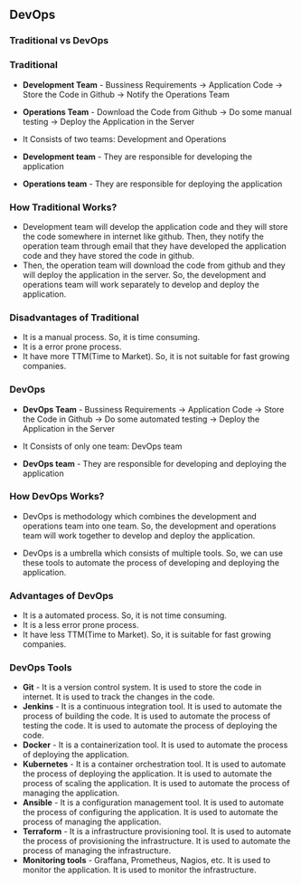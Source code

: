 ## DevOps

### Traditional vs DevOps

### Traditional

- **Development Team** - Bussiness Requirements -> Application Code -> Store the Code in Github -> Notify the Operations Team 
- **Operations Team**  - Download the Code from Github -> Do some manual testing ->  Deploy the Application in the Server

- It Consists of two teams: Development and Operations
- **Development team** - They are responsible for developing the application
- **Operations team** - They are responsible for deploying the application

### How Traditional Works?

- Development team will develop the application code and they will store the code somewhere in internet like github. Then, they notify the operation team through email that they have developed the application code and they have stored the code in github. 
- Then, the operation team will download the code from github and they will deploy the application in the server. So, the development and operations team will work separately to develop and deploy the application.

### Disadvantages of Traditional

- It is a manual process. So, it is time consuming.
- It is a error prone process.
- It have more TTM(Time to Market). So, it is not suitable for fast growing companies.

### DevOps

- **DevOps Team** - Bussiness Requirements -> Application Code -> Store the Code in Github -> Do some automated testing -> Deploy the Application in the Server

- It Consists of only one team: DevOps team
- **DevOps team** - They are responsible for developing and deploying the application

### How DevOps Works?

- DevOps is methodology which combines the development and operations team into one team. So, the development and operations team will work together to develop and deploy the application.

- DevOps is a umbrella which consists of multiple tools. So, we can use these tools to automate the process of developing and deploying the application.

### Advantages of DevOps

- It is a automated process. So, it is not time consuming.
- It is a less error prone process.
- It have less TTM(Time to Market). So, it is suitable for fast growing companies.

### DevOps Tools

- **Git** - It is a version control system. It is used to store the code in internet. It is used to track the changes in the code.
- **Jenkins** - It is a continuous integration tool. It is used to automate the process of building the code. It is used to automate the process of testing the code. It is used to automate the process of deploying the code.
- **Docker** - It is a containerization tool. It is used to automate the process of deploying the application.
- **Kubernetes** - It is a container orchestration tool. It is used to automate the process of deploying the application. It is used to automate the process of scaling the application. It is used to automate the process of managing the application.
- **Ansible** - It is a configuration management tool. It is used to automate the process of configuring the application. It is used to automate the process of managing the application.
- **Terraform** - It is a infrastructure provisioning tool. It is used to automate the process of provisioning the infrastructure. It is used to automate the process of managing the infrastructure.
- **Monitoring tools** - Graffana, Prometheus, Nagios, etc. It is used to monitor the application. It is used to monitor the infrastructure.
